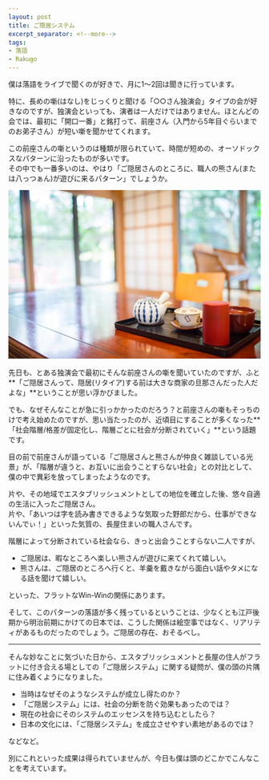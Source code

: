 ```yaml
---
layout: post
title: ご隠居システム
excerpt_separator: <!--more-->
tags:
- 落語
- Rakugo
---
```


僕は落語をライブで聞くのが好きで、月に1～2回は聞きに行っています。

特に、長めの噺(はなし)をじっくりと聞ける「○○さん独演会」タイプの会が好きなのですが、独演会といっても、演者は一人だけではありません。ほとんどの会では、最初に「開口一番」と銘打って、前座さん（入門から5年目ぐらいまでのお弟子さん）が短い噺を聞かせてくれます。<!--more-->

この前座さんの噺というのは種類が限られていて、時間が短めの、オーソドックスなパターンに沿ったものが多いです。<br>
その中でも一番多いのは、やはり「ご隠居さんのところに、職人の熊さん(または八っつぁん)が遊びに来るパターン」でしょうか。


[![ご隠居さんの部屋イメージ][1]][1]

  [1]: /images/JapaneseRoom.jpg


先日も、とある独演会で最初にそんな前座さんの噺を聞いていたのですが、ふと**「ご隠居さんって、隠居(リタイア)する前は大きな商家の旦那さんだった人だよな」**ということが思い浮かびました。

でも、なぜそんなことが急に引っかかったのだろう？と前座さんの噺もそっちのけで考え始めたのですが、思い当たったのが、近頃目にすることが多くなった**「社会階層/格差が固定化し、階層ごとに社会が分断されていく」**という話題です。

目の前で前座さんが語っている「ご隠居さんと熊さんが仲良く雑談している光景」が、「階層が違うと、お互いに出会うことすらない社会」との対比として、僕の中で異彩を放ってしまったようなのです。

片や、その地域でエスタブリッシュメントとしての地位を確立した後、悠々自適の生活に入ったご隠居さん。<br>
片や、「あいつは字を読み書きできるような気取った野郎だから、仕事ができないんでぃ！」といった気質の、長屋住まいの職人さんです。

階層によって分断されている社会なら、きっと出会うことすらない二人ですが、

- ご隠居は、暇なところへ楽しい熊さんが遊びに来てくれて嬉しい。
- 熊さんは、ご隠居のところへ行くと、羊羹を戴きながら面白い話やタメになる話を聞けて嬉しい。

といった、フラットなWin-Winの関係にあります。

そして、このパターンの落語が多く残っているということは、少なくとも江戸後期から明治前期にかけての日本では、こうした関係は絵空事ではなく、リアリティがあるものだったのでしょう。ご隠居の存在、おそるべし。

- - -

そんな妙なことに気づいた日から、エスタブリッシュメントと長屋の住人がフラットに付き合える場としての「ご隠居システム」に関する疑問が、僕の頭の片隅に住み着くようになりました。

- 当時はなぜそのようなシステムが成立し得たのか？
- 「ご隠居システム」には、社会の分断を防ぐ効果もあったのでは？
- 現在の社会にそのシステムのエッセンスを持ち込むとしたら？
- 日本の文化には、「ご隠居システム」を成立させやすい素地があるのでは？

などなど。

別にこれといった成果は得られていませんが、今日も僕は頭のどこかでこんなことを考えています。